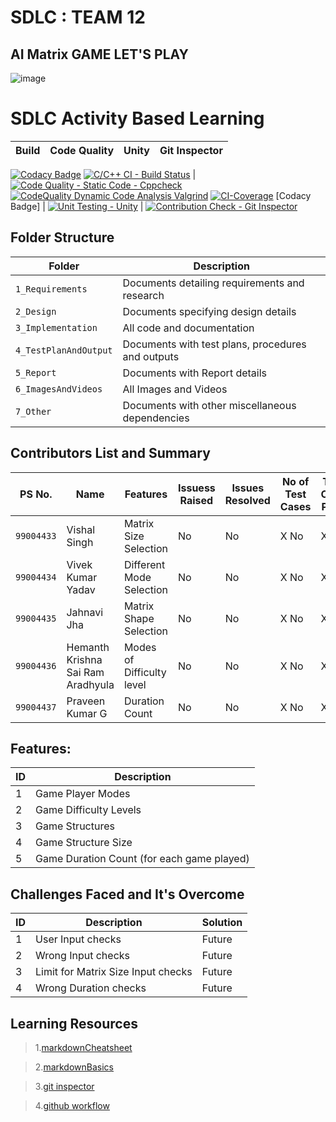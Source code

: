 # SDLC : TEAM 12
## AI Matrix GAME LET'S PLAY

![image](https://github.com/GENESIS2021Q1/sdlc-team-12/blob/6dee1adb35ff3b976b92c067e56e058db11b4ee3/6_ImagesAndVideos/AI%20Matrix%20Game.png)

# SDLC Activity Based Learning


Build | Code Quality | Unity | Git Inspector
-----------|----------|---------|----------------
[![Codacy Badge](https://api.codacy.com/project/badge/Grade/04fa8780084a4f87835ed780058428d2)](https://app.codacy.com/gh/99004434-VivekKumar/SDLC_256217?utm_source=github.com&utm_medium=referral&utm_content=99004434-VivekKumar/SDLC_256217&utm_campaign=Badge_Grade_Settings)
[![C/C++ CI - Build Status](https://github.com/99004434-VivekKumar/SDLC_256217/actions/workflows/c-cpp.yml/badge.svg)](https://github.com/99004434-VivekKumar/SDLC_256217/actions/workflows/c-cpp.yml) | [![Code Quality - Static Code - Cppcheck](https://github.com/99004434-VivekKumar/SDLC_256217/actions/workflows/cppcheck.yml/badge.svg)](https://github.com/99004434-VivekKumar/SDLC_256217/actions/workflows/cppcheck.yml) [![CodeQuality Dynamic Code Analysis Valgrind](https://github.com/99004434-VivekKumar/SDLC_256217/actions/workflows/dynamic-code-quality.yml/badge.svg)](https://github.com/99004434-VivekKumar/SDLC_256217/actions/workflows/dynamic-code-quality.yml) [![CI-Coverage](https://github.com/99004434-VivekKumar/SDLC_256217/actions/workflows/coverage.yml/badge.svg)](https://github.com/99004434-VivekKumar/SDLC_256217/actions/workflows/coverage.yml) [Codacy Badge] | [![Unit Testing - Unity](https://github.com/99004434-VivekKumar/SDLC_256217/actions/workflows/unity.yml/badge.svg)](https://github.com/99004434-VivekKumar/SDLC_256217/actions/workflows/unity.yml) | [![Contribution Check - Git Inspector](https://github.com/99004434-VivekKumar/SDLC_256217/actions/workflows/gitinspector.yml/badge.svg)](https://github.com/99004434-VivekKumar/SDLC_256217/actions/workflows/gitinspector.yml)

## Folder Structure
Folder             | Description
-------------------| -----------------------------------------
`1_Requirements`   | Documents detailing requirements and research
`2_Design`         | Documents specifying design details
`3_Implementation` | All code and documentation
`4_TestPlanAndOutput`      | Documents with test plans, procedures and outputs
`5_Report`      | Documents with Report details
`6_ImagesAndVideos`      | All Images and Videos
`7_Other`      | Documents with other miscellaneous dependencies

## Contributors List and Summary
PS No. |  Name   |    Features    | Issuess Raised |Issues Resolved|No of Test Cases|Test Case Pass
-------|---------------------|----------------|----------------|---------------|-------------|--------------
`99004433` | Vishal Singh  | Matrix Size Selection   |  No     |  No   |X No   |X No      
`99004434` | Vivek Kumar Yadav  | Different Mode Selection   |  No     |  No   |X No   |X No      
`99004435` | Jahnavi Jha  | Matrix Shape Selection   |  No     |  No   |X No   |X No      
`99004436` | Hemanth Krishna Sai Ram Aradhyula  | Modes of Difficulty level   |  No     |  No   |X No   |X No      
`99004437` | Praveen Kumar G  | Duration Count   |  No     |  No   |X No   |X No      

## Features:
ID | Description 
---|----------------------
 1 |  Game Player Modes
 2 |  Game Difficulty Levels
 3 |  Game Structures
 4 |  Game Structure Size
 5 |  Game Duration Count (for each game played)
 
 
## Challenges Faced and It's Overcome
ID | Description | Solution
---|----------------------|---------------------------------------
 1 |  User Input checks  | Future
 2 |  Wrong Input checks | Future
 3 |  Limit for Matrix Size Input checks | Future
 4 |  Wrong Duration checks | Future

 
## Learning Resources
>1.[markdownCheatsheet](https://github.com/adam-p/markdown-here/wiki/Markdown-Cheatsheet)

>2.[markdownBasics](https://guides.github.com/features/mastering-markdown/)

>3.[git inspector](https://github.com/ejwa/gitinspector.git)

>4.[github workflow](https://docs.github.com/en/actions/learn-github-action)

